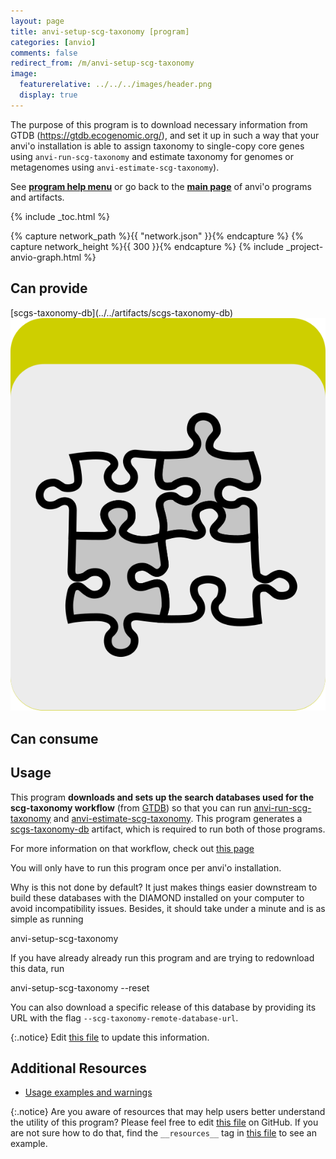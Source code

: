```yaml
---
layout: page
title: anvi-setup-scg-taxonomy [program]
categories: [anvio]
comments: false
redirect_from: /m/anvi-setup-scg-taxonomy
image:
  featurerelative: ../../../images/header.png
  display: true
---
```


The purpose of this program is to download necessary information from GTDB (https://gtdb.ecogenomic.org/), and set it up in such a way that your anvi&#x27;o installation is able to assign taxonomy to single-copy core genes using `anvi-run-scg-taxonomy` and estimate taxonomy for genomes or metagenomes using `anvi-estimate-scg-taxonomy`).

See **[program help menu](../../../../vignette#anvi-setup-scg-taxonomy)** or go back to the **[main page](../../)** of anvi'o programs and artifacts.


{% include _toc.html %}
<div id="svg" class="subnetwork"></div>
{% capture network_path %}{{ "network.json" }}{% endcapture %}
{% capture network_height %}{{ 300 }}{% endcapture %}
{% include _project-anvio-graph.html %}


## Can provide

<p style="text-align: left" markdown="1"><span class="artifact-p">[scgs-taxonomy-db](../../artifacts/scgs-taxonomy-db) <img src="../../images/icons/CONCEPT.png" class="artifact-icon-mini" /></span></p>

## Can consume

<p style="text-align: left" markdown="1"></p>

## Usage


This program **downloads and sets up the search databases used for the scg-taxonomy workflow** (from [GTDB](https://gtdb.ecogenomic.org/)) so that you can run <span class="artifact-n">[anvi-run-scg-taxonomy](/software/anvio/help/main/programs/anvi-run-scg-taxonomy)</span> and <span class="artifact-n">[anvi-estimate-scg-taxonomy](/software/anvio/help/main/programs/anvi-estimate-scg-taxonomy)</span>. This program generates a <span class="artifact-n">[scgs-taxonomy-db](/software/anvio/help/main/artifacts/scgs-taxonomy-db)</span> artifact, which is required to run both of those programs. 

For more information on that workflow, check out [this page](http://merenlab.org/2019/10/08/anvio-scg-taxonomy/)

You will only have to run this program once per anvi'o installation. 

Why is this not done by default? It just makes things easier downstream to build these databases with the DIAMOND installed on your computer to avoid incompatibility issues. Besides, it should take under a minute and is as simple as running

<div class="codeblock" markdown="1">
anvi&#45;setup&#45;scg&#45;taxonomy
</div>

If you have already already run this program and are trying to redownload this data, run 

<div class="codeblock" markdown="1">
anvi&#45;setup&#45;scg&#45;taxonomy &#45;&#45;reset
</div>

You can also download a specific release of this database by providing its URL with the flag `--scg-taxonomy-remote-database-url`. 


{:.notice}
Edit [this file](https://github.com/merenlab/anvio/tree/master/anvio/docs/programs/anvi-setup-scg-taxonomy.md) to update this information.


## Additional Resources


* [Usage examples and warnings](http://merenlab.org/scg-taxonomy)


{:.notice}
Are you aware of resources that may help users better understand the utility of this program? Please feel free to edit [this file](https://github.com/merenlab/anvio/tree/master/bin/anvi-setup-scg-taxonomy) on GitHub. If you are not sure how to do that, find the `__resources__` tag in [this file](https://github.com/merenlab/anvio/blob/master/bin/anvi-interactive) to see an example.
